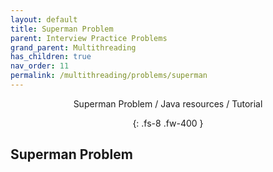 ```yaml
---
layout: default
title: Superman Problem
parent: Interview Practice Problems
grand_parent: Multithreading
has_children: true
nav_order: 11
permalink: /multithreading/problems/superman
---
```

<div align="center" markdown="1">
Superman Problem / Java resources / Tutorial

{: .fs-8 .fw-400 }
</div>

## Superman Problem